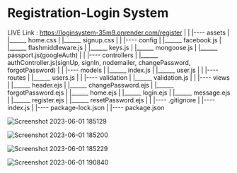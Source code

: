 # Registration-Login System


LIVE Link : https://loginsystem-35m9.onrender.com/register
  |
  |
  |---- assets
  |        |______ home.css
  |        |______ signup.css
  |
  |
  |---- config
  |        |______ facebook.js
  |        |______ flashmiddleware.js
  |        |______ keys.js
  |        |______ mongoose.js
  |        |______ passport.js(googleAuth)
  |
  |
  |---- controllers
  |        |______ authController.js(signUp, signIn, nodemailer, changePassword, forgotPassword)
  |
  |
  |---- models
  |        |______ index.js
  |        |______ user.js
  |
  |
  |---- routes
  |        |______ users.js
  |
  |
  |---- validation
  |        |______ validation.js
  |
  |
  |---- views 
  |        |______ header.ejs
  |        |______ changePassword.ejs
  |        |______ forgotPassword.ejs
  |        |______ home.ejs
  |        |______ login.ejs
  |        |______ message.ejs
  |        |______ register.ejs
  |        |______ resetPassword.ejs
  |
  |
  |---- .gitignore
  |
  |---- index.js
  |
  |---- package-lock.json
  |
  |---- package.json
  
  
  
  
  
  
  
  
  
  
  
  
  
  
  
  
  
  
  
  
  
  
  
  
  
  
  
  ![Screenshot 2023-06-01 185129](https://github.com/Gaurav8757/Nodejs-Authentication-System/assets/94515205/75b81bab-d172-4e7b-80e0-659a90987a85)

  ![Screenshot 2023-06-01 185200](https://github.com/Gaurav8757/Nodejs-Authentication-System/assets/94515205/bbc3ffd1-8e11-4fb4-810a-371743279478)
  
  ![Screenshot 2023-06-01 185229](https://github.com/Gaurav8757/Nodejs-Authentication-System/assets/94515205/a9b6b45a-b845-4e63-bd77-ea2944067cc7)
  
  ![Screenshot 2023-06-01 190840](https://github.com/Gaurav8757/Nodejs-Authentication-System/assets/94515205/5e5b16fe-1db4-4a50-a43e-4d15f1188992)

  
  
  
  
  
  
  
  
  
  
  
  
           
